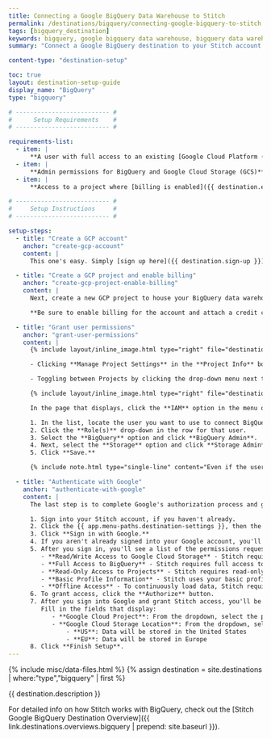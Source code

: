 ```yaml
---
title: Connecting a Google BigQuery Data Warehouse to Stitch
permalink: /destinations/bigquery/connecting-google-bigquery-to-stitch
tags: [bigquery_destination]
keywords: bigquery, google bigquery data warehouse, bigquery data warehouse, bigquery etl, etl to bigquery, bigquery destination
summary: "Connect a Google BigQuery destination to your Stitch account."

content-type: "destination-setup"

toc: true
layout: destination-setup-guide
display_name: "BigQuery"
type: "bigquery"

# -------------------------- #
#      Setup Requirements    #
# -------------------------- #

requirements-list:
  - item: |
      **A user with full access to an existing [Google Cloud Platform (GCP) project within {{ destination.display_name }}]({{ destination.setup-project }}){:target="_blank"}**. Stitch won't be able to create one for you.
  - item: |
      **Admin permissions for BigQuery and Google Cloud Storage (GCS)**. This includes the BigQuery Admin and Storage Admin permissions. Stitch requires these permissions to [create and use a GCS bucket](https://cloud.google.com/storage/docs/access-control/bucket-level-iam){:target="_blank"} to load replicated data into BigQuery.
  - item: |
      **Access to a project where [billing is enabled]({{ destination.enable-billing }}){:target="_blank"} and a credit card is attached**. Even if you're using BigQuery's free trial, billing must still be enabled for Stitch to load data.

# -------------------------- #
#     Setup Instructions     #
# -------------------------- #

setup-steps:
  - title: "Create a GCP account"
    anchor: "create-gcp-account"
    content: |
      This one's easy. Simply [sign up here]({{ destination.sign-up }}) and you'll receive a $300 credit.

  - title: "Create a GCP project and enable billing"
    anchor: "create-gcp-project-enable-billing"
    content: |
      Next, create a new GCP project to house your BigQuery data warehouse by following [these instructions]({{ destination.setup-project }}).

      **Be sure to enable billing for the account and attach a credit card, even if you're using the free trial option.** If billing isn't enabled, Stitch will encounter issues when loading data into your data warehouse.

  - title: "Grant user permissions"
    anchor: "grant-user-permissions"
    content: |
      {% include layout/inline_image.html type="right" file="destinations/bigquery-dashboard-project-info.png" alt="The project Info box on the GCP Platform Dashboard page." max-width="250px" %}After the project has been created, pen the project in the GCP console. You can do this by either:

      - Clicking **Manage Project Settings** in the **Project Info** box on the dashboard page, as seen to the right.

      - Toggling between Projects by clicking the drop-down menu next to the Google Cloud Platform logo in the upper-left corner.

      {% include layout/inline_image.html type="right" file="destinations/bigquery-user-permissions.gif" alt="Assigning BigQuery Admin & Storage Admin permissions to a GCP user." max-width="425px" %}

      In the page that displays, click the **IAM** option in the menu on the left side of the page. This will display a page of all the members that have access to the project.

      1. In the list, locate the user you want to use to connect BigQuery to Stitch.
      2. Click the **Role(s)** drop-down in the row for that user.
      3. Select the **BigQuery** option and click **BigQuery Admin**.
      4. Next, select the **Storage** option and click **Storage Admin**.
      5. Click **Save.**

      {% include note.html type="single-line" content="Even if the user has Owner permissions, you must still grant the BigQuery Admin and Storage Admin permissions to the user. Stitch will encounter loading errors otherwise." %}

  - title: "Authenticate with Google"
    anchor: "authenticate-with-google"
    content: |
      The last step is to complete Google's authorization process and grant Stitch access to the BigQuery project you created in Step 2.

      1. Sign into your Stitch account, if you haven't already.
      2. Click the {{ app.menu-paths.destination-settings }}, then the **{{ destination.display_name }}** icon.
      3. Click **Sign in with Google.**
      4. If you aren't already signed into your Google account, you'll be prompted for your credentials. **Sign in as the same user you granted BigQuery and Storage Admin permissions to in [Step 3](#grant-user-permissions).**
      5. After you sign in, you'll see a list of the permissions requested by Stitch:
         - **Read/Write Access to Google Cloud Storage** - Stitch requires Read/Write access to create and use a GCS bucket to load replicated data into BigQuery.
         - **Full Access to BigQuery** - Stitch requires full access to be able to create datasets and load data into BigQuery.
         - **Read-Only Access to Projects** - Stitch requires read-only access to projects to allow you to select a project to use during the BigQuery setup process.
         - **Basic Profile Information** - Stitch uses your basic profile info to retrieve your user ID.
         - **Offline Access** - To continuously load data, Stitch requires offline access. This allows the authorization token generated during setup process to be used for more than an hour after the initial authentication takes place.
      6. To grant access, click the **Authorize** button.
      7. After you sign into Google and grant Stitch access, you'll be redirected back to Stitch.
         Fill in the fields that display: 
            - **Google Cloud Project**: From the dropdown, select the project you created in [Step 2](#create-gcp-project-enable-billing).
            - **Google Cloud Storage Location**: From the dropdown, select the location where data should be stored:
                - **US**: Data will be stored in the United States
                - **EU**: Data will be stored in Europe
      8. Click **Finish Setup**.
---
```

{% include misc/data-files.html %}
{% assign destination = site.destinations | where:"type","bigquery" | first %}

{{ destination.description }}

For detailed info on how Stitch works with BigQuery, check out the [Stitch Google BigQuery Destination Overview]({{ link.destinations.overviews.bigquery | prepend: site.baseurl }}).
